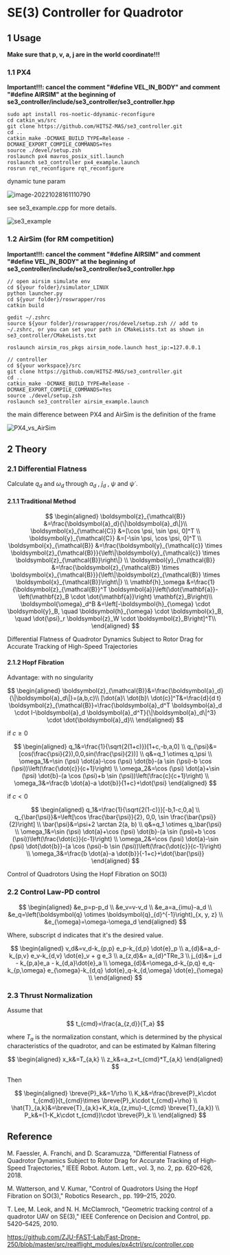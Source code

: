 # SE(3) Controller for Quadrotor



## 1 Usage

**Make sure that p, v, a, j are in the world coordinate!!!**

### 1.1 PX4

**Important!!!: cancel the comment "#define VEL_IN_BODY" and comment "#define AIRSIM" at the beginning of se3_controller/include/se3_controller/se3_controller.hpp**

```
sudo apt install ros-noetic-ddynamic-reconfigure
cd catkin_ws/src
git clone https://github.com/HITSZ-MAS/se3_controller.git
cd ..
catkin_make -DCMAKE_BUILD_TYPE=Release -DCMAKE_EXPORT_COMPILE_COMMANDS=Yes
source ./devel/setup.zsh
roslaunch px4 mavros_posix_sitl.launch
roslaunch se3_controller px4_example.launch
rosrun rqt_reconfigure rqt_reconfigure
```

dynamic tune param

![image-20221028161110790](attachments/image-20221028161110790.png)

see se3_example.cpp for more details. 

![se3_example](attachments/se3_example.gif)

### 1.2 AirSim (for RM competition)

**Important!!!: cancel the comment "#define AIRSIM" and comment "#define VEL_IN_BODY" at the beginning of se3_controller/include/se3_controller/se3_controller.hpp**

```
// open airsim simulate env
cd ${your folder}/simulator_LINUX
python launcher.py
cd ${your folder}/roswrapper/ros
catkin build

gedit ~/.zshrc
source ${your folder}/roswrapper/ros/devel/setup.zsh // add to ~/.zshrc, or you can set your path in CMakeLists.txt as shown in se3_controller/CMakeLists.txt

roslaunch airsim_ros_pkgs airsim_node.launch host_ip:=127.0.0.1

// controller
cd ${your workspace}/src
git clone https://github.com/HITSZ-MAS/se3_controller.git
cd ..
catkin_make -DCMAKE_BUILD_TYPE=Release -DCMAKE_EXPORT_COMPILE_COMMANDS=Yes
source ./devel/setup.zsh
roslaunch se3_controller airsim_example.launch
```

the main difference between PX4 and AirSim is the definition of the frame

![PX4_vs_AirSim](attachments/PX4_vs_AirSim.jpg)

## 2 Theory

### 2.1 Differential Flatness

Calculate $q_d$ and $\omega_d$ through $a_d$ , $j_d$ , $\psi$ and $\dot{\psi}$ .

#### 2.1.1 Traditional Method

$$
\begin{aligned}
\boldsymbol{z}_{\mathcal{B}} &=\frac{\boldsymbol{a}_d}{\|\boldsymbol{a}_d\|}\\
\boldsymbol{x}_{\mathcal{C}} &=[\cos \psi, \sin \psi, 0]^T \\
\boldsymbol{y}_{\mathcal{C}} &=[-\sin \psi, \cos \psi, 0]^T \\
\boldsymbol{x}_{\mathcal{B}} &=\frac{\boldsymbol{y}_{\mathcal{c}} \times \boldsymbol{z}_{\mathcal{B}}}{\left\|\boldsymbol{y}_{\mathcal{c}} \times \boldsymbol{z}_{\mathcal{B}}\right\|} \\
\boldsymbol{y}_{\mathcal{B}} &=\frac{\boldsymbol{z}_{\mathcal{B}} \times \boldsymbol{x}_{\mathcal{B}}}{\left\|\boldsymbol{z}_{\mathcal{B}} \times \boldsymbol{x}_{\mathcal{B}}\right\|} \\
\mathbf{h}_\omega &=\frac{1}{\boldsymbol{z}_{\mathcal{B}}^T \boldsymbol{a}}\left(\dot{\mathbf{a}}-\left(\mathbf{z}_B \cdot \dot{\mathbf{a}}\right) \mathbf{z}_B\right)\\
\boldsymbol{\omega}_d^B &=\left[-\boldsymbol{h}_{\omega} \cdot \boldsymbol{y}_B, \quad \boldsymbol{h}_{\omega} \cdot \boldsymbol{x}_B, \quad \dot{\psi}_r \boldsymbol{z}_W \cdot \boldsymbol{z}_B\right]^T\\
\end{aligned}
$$

Differential Flatness  of Quadrotor Dynamics Subject to Rotor Drag for Accurate Tracking of  High-Speed Trajectories

#### 2.1.2 Hopf Fibration

Advantage: with no singularity

$$
\begin{aligned}
\boldsymbol{z}_{\mathcal{B}}&=\frac{\boldsymbol{a}_d}{\|\boldsymbol{a}_d\|}=(a,b,c)\\
[\dot{a}\ \dot{b}\ \dot{c}]^T&=\frac{d}{d t} \boldsymbol{z}_{\mathcal{B}}=\frac{\boldsymbol{a}_d^T \boldsymbol{a}_d \cdot I-\boldsymbol{a}_d \boldsymbol{a}_d^T}{\|\boldsymbol{a}_d\|^3} \cdot \dot{\boldsymbol{a}_d}\\
\end{aligned}
$$

if $c\geq0$

$$
\begin{aligned} 
q_1&=\frac{1}{\sqrt{2(1+c)}}[1+c,-b,a,0] \\
q_{\psi}&=[cos(\frac{\psi}{2}),0,0,sin(\frac{\psi}{2})] \\
q&=q_1 \otimes q_\psi \\
\omega_1&=\sin (\psi) \dot{a}-\cos (\psi) \dot{b}-(a \sin (\psi)-b \cos (\psi))\left(\frac{\dot{c}}{c+1}\right) \\
\omega_2&=\cos (\psi) \dot{a}+\sin (\psi) \dot{b}-(a \cos (\psi)+b \sin (\psi))\left(\frac{c}{c+1}\right) \\
\omega_3&=\frac{b \dot{a}-a \dot{b}}{1+c}+\dot{\psi}
\end{aligned}
$$

if $c<0$

$$
\begin{aligned} 
q_1&=\frac{1}{\sqrt{2(1-c)}}[-b,1-c,0,a] \\
q_{\bar{\psi}}&=\left[\cos \frac{\bar{\psi}}{2}, 0,0, \sin \frac{\bar{\psi}}{2}\right] \\
\bar{\psi}&=\psi+2 \arctan 2(a, b) \\
q&=q_1 \otimes q_\bar{\psi} \\
\omega_1&=\sin (\psi) \dot{a}+\cos (\psi) \dot{b}-(a \sin (\psi)+b \cos (\psi))\left(\frac{\dot{c}}{c-1}\right) \\
\omega_2&=\cos (\psi) \dot{a}-\sin (\psi) \dot{\dot{b}}-(a \cos (\psi)-b \sin (\psi))\left(\frac{\dot{c}}{c-1}\right) \\
\omega_3&=\frac{b \dot{a}-a \dot{b}}{-1+c}+\dot{\bar{\psi}}
\end{aligned}
$$

Control of Quadrotors Using the Hopf Fibration on SO(3)

### 2.2 Control Law-PD control

$$
\begin{aligned}
&e_p=p-p_d \\
&e_v=v-v_d \\
&e_a=a_{imu}-a_d \\
&e_q=\left(\boldsymbol{q} \otimes \boldsymbol{q}_{d}^{-1}\right)_{x, y, z} \\
&e_{\omega}=\omega-\omega_d
\end{aligned}
$$

Where, subscript d indicates that it's the desired value.

$$
\begin{aligned}
v_d&=v_d-k_{p,p} e_p-k_{d,p} \dot{e}_p \\
a_{d}&=a_d-k_{p,v} e_v-k_{d,v} \dot{e}_v + g e_3 \\
a_{z,d}&= a_{d}^TRe_3 \\
j_{d}&= j_d - k_{p,a}e_a - k_{d,a}\dot{e}_a \\
\omega_{d}&=\omega_d-k_{p,q} e_q-k_{p,\omega} e_{\omega}-k_{d,q} \dot{e}_q-k_{d,\omega} \dot{e}_{\omega} \\
\end{aligned}
$$

### 2.3 Thrust Normalization

Assume that

$$
t_{cmd}=\frac{a_{z,d}}{T_a}
$$

where $T_a$ is the normalization constant, which is determined by the physical characteristics of the quadrotor, and can be estimated by Kalman filtering

$$
\begin{aligned}
x_k&=T_{a,k} \\
z_k&=a_z=t_{cmd}*T_{a,k}
\end{aligned}
$$

Then

$$
\begin{aligned}
\breve{P}_k&=1/\rho \\
K_k&=\frac{\breve{P}_k\cdot t_{cmd}}{t_{cmd}\times \breve{P}_k\cdot t_{cmd}+\rho} \\
\hat{T}_{a,k}&=\breve{T}_{a,k}+K_k(a_{z,imu}-t_{cmd} \breve{T}_{a,k}) \\
P_k&=(1-K_k\cdot t_{cmd})\cdot \breve{P}_k \\
\end{aligned}
$$

## Reference

M. Faessler, A. Franchi, and D. Scaramuzza, "Differential Flatness  of Quadrotor Dynamics Subject to Rotor Drag for Accurate Tracking of  High-Speed Trajectories," IEEE Robot. Autom. Lett., vol. 3, no. 2, pp. 620–626, 2018.

M. Watterson, and V. Kumar, "Control of Quadrotors Using the Hopf  Fibration on SO(3),"  Robotics Research., pp. 199–215, 2020.

T. Lee, M. Leok, and N. H. McClamroch, "Geometric tracking control of a quadrotor UAV on SE(3)," IEEE Conference on Decision and Control, pp. 5420–5425, 2010. 

https://github.com/ZJU-FAST-Lab/Fast-Drone-250/blob/master/src/realflight_modules/px4ctrl/src/controller.cpp
